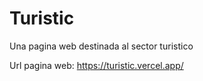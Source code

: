 # Turistic
Una pagina web destinada al sector turistico

Url pagina web: https://turistic.vercel.app/
